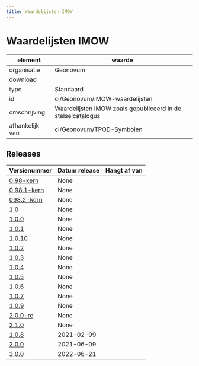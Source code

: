 ```yaml
---
title: Waardelijsten IMOW
---
```

# Waardelijsten IMOW

|element|waarde|
|-----|------|
| organisatie  |Geonovum|
| download  | [](<>)|
| type  |Standaard|
| id  |ci/Geonovum/IMOW-waardelijsten|
| omschrijving  |Waardelijsten IMOW zoals gepubliceerd in de stelselcatalogus|
|afhankelijk van |ci/Geonovum/TPOD-Symbolen|

## Releases

|Versienummer|Datum release|Hangt af van
|-------|-------|-----|
| [0.98-kern](<https://github.com/Geonovum/TPOD/blob/master/Waardelijsten/Waardelijst IMOW v0.98-kern.zip>)|None||
| [0.98.1-kern](<https://github.com/Geonovum/TPOD/blob/master/Waardelijsten/Waardelijst IMOW v0.98.1-kern.zip>)|None||
| [098.2-kern](<https://github.com/Geonovum/TPOD/blob/master/Waardelijsten/Waardelijst IMOW v098.2-kern.zip>)|None||
| [1.0](<https://github.com/Geonovum/TPOD/blob/master/Waardelijsten/Waardelijsten IMOW v1.0.zip>)|None||
| [1.0.0](<https://github.com/Geonovum/TPOD/blob/master/Waardelijsten/Mapping v1.0.0.zip>)|None||
| [1.0.1](<https://github.com/Geonovum/TPOD/blob/master/Waardelijsten/Waardelijsten IMOW v1.0.1.zip>)|None||
| [1.0.10](<https://github.com/Geonovum/TPOD/blob/master/Waardelijsten/Waardelijsten IMOW v1.0.10.zip>)|None||
| [1.0.2](<https://github.com/Geonovum/TPOD/blob/master/Waardelijsten/Waardelijsten IMOW v1.0.2.zip>)|None||
| [1.0.3](<https://github.com/Geonovum/TPOD/blob/master/Waardelijsten/Waardelijsten IMOW v1.0.3.zip>)|None||
| [1.0.4](<https://github.com/Geonovum/TPOD/blob/master/Waardelijsten/Waardelijsten IMOW v1.0.4.zip>)|None||
| [1.0.5](<https://github.com/Geonovum/TPOD/blob/master/Waardelijsten/Waardelijsten IMOW v1.0.5.zip>)|None||
| [1.0.6](<https://github.com/Geonovum/TPOD/blob/master/Waardelijsten/Waardelijsten IMOW v1.0.6.zip>)|None||
| [1.0.7](<https://github.com/Geonovum/TPOD/blob/master/Waardelijsten/Waardelijsten IMOW v1.0.7.zip>)|None||
| [1.0.9](<https://github.com/Geonovum/TPOD/blob/master/Waardelijsten/Waardelijsten IMOW v1.0.9.zip>)|None||
| [2.0.0-rc](<https://github.com/Geonovum/TPOD/blob/master/Waardelijsten/Waardelijsten_IMOW_v2.0.0-rc.zip>)|None||
| [2.1.0](<https://github.com/Geonovum/TPOD/blob/master/Waardelijsten/Waardelijsten_IMOW_v2.1.0.zip>)|None||
| [1.0.8](<https://github.com/Geonovum/TPOD/blob/master/Waardelijsten/waardelijsten IMOW v1.0.8.zip>)|2021-02-09||
| [2.0.0](<https://github.com/Geonovum/TPOD/blob/master/Waardelijsten/Waardelijsten_IMOW_2.0.0.zip>)|2021-06-09||
| [3.0.0](<https://github.com/Geonovum/TPOD/blob/master/Waardelijsten/Waardelijsten_IMOW_v3.0.0_met_alleen_vlaksymbolisatie.zip>)|2022-06-21||

